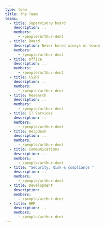```yaml
---
type: team
title: The Team
teams:
  - title: Supervisory board
    description: ..
    members:
      - /people/arthur-dent
  - title: Board
    description: Never bored always on board
    members:
      - /people/arthur-dent
  - title: Office
    description: ..
    members:
      - /people/arthur-dent
  - title: CSIRT
    description: ..
    members:
      - /people/arthur-dent
  - title: Research
    description: ..
    members:
      - /people/arthur-dent
  - title: IT Services
    description: ..
    members:
      - /people/arthur-dent
  - title: Helpdesk
    description: ..
    members:
      - /people/arthur-dent
  - title: Communications
    description: ..
    members:
      - /people/arthur-dent
  - title: "Security, Risk & compliance "
    description: ..
    members:
      - /people/arthur-dent
  - title: Development
    description: ...
    members:
      - /people/arthur-dent
  - title: HRM
    description: ..
    members:
      - /people/arthur-dent
---
```

